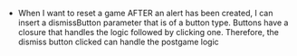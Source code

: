 - When I want to reset a game AFTER an alert has been created, I can insert a dismissButton parameter that is of a button type. Buttons have a closure that handles the logic followed by clicking one. Therefore, the dismiss button clicked can handle the postgame logic